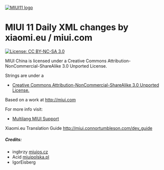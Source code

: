 [![MIUI11 logo](https://i.imgur.com/A44OaCG.gif)](https://xiaomi.eu/)

# MIUI 11 Daily XML changes by xiaomi.eu / miui.com

[![License: CC BY-NC-SA 3.0](https://img.shields.io/badge/license-CC%20BY--NC--SA%203.0-lightgrey.svg)](http://creativecommons.org/licenses/by-nc-sa/3.0/)

MIUI China is licensed under a Creative Commons Attribution-NonCommercial-ShareAlike 3.0 Unported License.

Strings are under a 
- [Creative Commons Attribution-NonCommercial-ShareAlike 3.0 Unported License.](http://creativecommons.org/licenses/by-nc-sa/3.0/)

Based on a work at http://miui.com

For more info visit:
- [Multilang MIUI Support](http://xiaomi.eu) 

Xiaomi.eu Translation Guide http://miui.connortumbleson.com/dev_guide

##### Credits:
- ingbrzy [miuios.cz](https://miuios.cz) 
- Acid [miuipolska.pl](http://miuipolska.pl) 
- IgorEisberg
